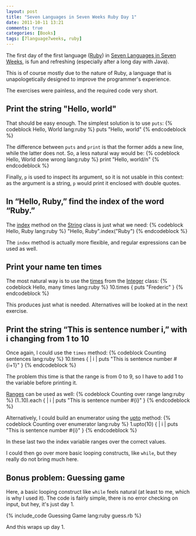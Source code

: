 ```yaml
---
layout: post
title: "Seven Languages in Seven Weeks Ruby Day 1"
date: 2011-10-11 13:21
comments: true
categories: [Books]
tags: [7language7weeks, ruby]
---
```

The first day of the first language ([Ruby](http://www.ruby-lang.org/)) in [Seven Languages in Seven Weeks](http://pragprog.com/book/btlang/seven-languages-in-seven-weeks), is fun and refreshing (especially after a long day with Java).
<!--more-->
This is of course mostly due to the nature of Ruby, a language that is unapologetically designed to improve the programmer's experience.

The exercises were painless, and the required code very short.

Print the string "Hello, world"
-------------------------------
That should be easy enough. The simplest solution is to use `puts`:
{% codeblock Hello, World lang:ruby %}
puts "Hello, world"
{% endcodeblock %}

The difference between `puts` and `print` is that the former adds a new line, while the latter does not. So, a less natural way would be:
{% codeblock Hello, World done wrong lang:ruby %}
print "Hello, world/n"
{% endcodeblock %}

Finally, `p` is used to inspect its argument, so it is not usable in this context: as the argument is a string, `p` would print it enclosed with double quotes.

In “Hello, Ruby,” find the index of the word “Ruby.”
----------------------------------------------------
The [index](http://www.ruby-doc.org/core-1.9.2/String.html#method-i-index) method on the [String](http://www.ruby-doc.org/core-1.9.2/String.html) class is just what we need:
{% codeblock Hello, Ruby lang:ruby %}
"Hello, Ruby".index("Ruby")
{% endcodeblock %}

The `index` method is actually more flexible, and regular expressions can be used as well.

Print your name ten times
-------------------------
The most natural way is to use the [times](http://www.ruby-doc.org/core-1.9.2/Integer.html#method-i-times) from the [Integer](http://www.ruby-doc.org/core-1.9.2/Integer.html) class:
{% codeblock Hello, many times lang:ruby %}
10.times { puts "Frederic" }
{% endcodeblock %}

This produces just what is needed. Alternatives will be looked at in the next exercise.

Print the string “This is sentence number i,” with i changing from 1 to 10
--------------------------------------------------------------------------
Once again, I could use the `times` method:
{% codeblock Counting sentences lang:ruby %}
10.times { | i | puts "This is sentence number #{i+1}" }
{% endcodeblock %}

The problem this time is that the range is from 0 to 9, so I have to add 1 to the variable before printing it.

[Ranges](http://www.ruby-doc.org/core-1.9.2/Range.html) can be used as well:
{% codeblock Counting over range lang:ruby %}
(1..10).each { | i | puts "This is sentence number #{i}" }
{% endcodeblock %}

Alternatively, I could build an enumerator using the [upto](http://www.ruby-doc.org/core-1.9.2/Integer.html#method-i-upto) method:
{% codeblock Counting over enumerator lang:ruby %}
1.upto(10) { | i | puts "This is sentence number #{i}" }
{% endcodeblock %}

In these last two the index variable ranges over the correct values.

I could then go over more basic looping constructs, like `while`, but they really do not bring much here.

Bonus problem: Guessing game
----------------------------
Here, a basic looping construct like `while` feels natural (at least to me, which is why I used it). The code is fairly simple, there is no error checking on input, but hey, it's just day 1.

{% include_code Guessing Game lang:ruby guess.rb %}

And this wraps up day 1.
